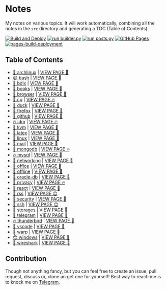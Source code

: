 # Notes

My notes on various topics. It will work automatically, combining all the notes in the `src` directory and generating a TOC (Table of Contents).

[![Build and Deploy](https://github.com/SharafatKarim/notes/actions/workflows/action.yml/badge.svg)](https://github.com/SharafatKarim/notes/actions/workflows/action.yml)
[![run builder.py](https://github.com/SharafatKarim/notes/actions/workflows/action.yml/badge.svg)](https://github.com/SharafatKarim/notes/actions/workflows/action.yml)
[![run posts.py](https://github.com/SharafatKarim/notes/actions/workflows/posts.yml/badge.svg)](https://github.com/SharafatKarim/notes/actions/workflows/posts.yml)
[![GitHub Pages](https://github.com/SharafatKarim/notes/actions/workflows/gh-pages.yml/badge.svg)](https://github.com/SharafatKarim/notes/actions/workflows/gh-pages.yml)
[![pages-build-deployment](https://github.com/SharafatKarim/notes/actions/workflows/pages/pages-build-deployment/badge.svg)](https://github.com/SharafatKarim/notes/actions/workflows/pages/pages-build-deployment)


## Table of Contents

- [🌟 archlinux](src/archlinux.md) | <a href='https://sharafat.is-a.dev/notes/archlinux' target='_blank'>VIEW PAGE 🚀</a>
- [😊 bash](src/bash.md) | <a href='https://sharafat.is-a.dev/notes/bash' target='_blank'>VIEW PAGE 🎉</a>
- [🌟 bdix](src/bdix.md) | <a href='https://sharafat.is-a.dev/notes/bdix' target='_blank'>VIEW PAGE 🚀</a>
- [🤖 books](src/books.md) | <a href='https://sharafat.is-a.dev/notes/books' target='_blank'>VIEW PAGE 👾</a>
- [🤖 browser](src/browser.md) | <a href='https://sharafat.is-a.dev/notes/browser' target='_blank'>VIEW PAGE 🍕</a>
- [🎉 cp](src/cp.md) | <a href='https://sharafat.is-a.dev/notes/cp' target='_blank'>VIEW PAGE 🔥</a>
- [🎉 duck](src/duck.md) | <a href='https://sharafat.is-a.dev/notes/duck' target='_blank'>VIEW PAGE 🤖</a>
- [🎉 firefox](src/firefox.md) | <a href='https://sharafat.is-a.dev/notes/firefox' target='_blank'>VIEW PAGE 🌟</a>
- [🍕 github](src/github.md) | <a href='https://sharafat.is-a.dev/notes/github' target='_blank'>VIEW PAGE 🎉</a>
- [🔥 idm](src/idm.md) | <a href='https://sharafat.is-a.dev/notes/idm' target='_blank'>VIEW PAGE 🔥</a>
- [🎸 kvm](src/kvm.md) | <a href='https://sharafat.is-a.dev/notes/kvm' target='_blank'>VIEW PAGE 🎉</a>
- [🎸 latex](src/latex.md) | <a href='https://sharafat.is-a.dev/notes/latex' target='_blank'>VIEW PAGE 🎉</a>
- [🍕 linux](src/linux.md) | <a href='https://sharafat.is-a.dev/notes/linux' target='_blank'>VIEW PAGE 🎉</a>
- [🎸 mail](src/mail.md) | <a href='https://sharafat.is-a.dev/notes/mail' target='_blank'>VIEW PAGE 🌟</a>
- [🍕 mongodb](src/mongodb.md) | <a href='https://sharafat.is-a.dev/notes/mongodb' target='_blank'>VIEW PAGE 🔥</a>
- [🔥 mysql](src/mysql.md) | <a href='https://sharafat.is-a.dev/notes/mysql' target='_blank'>VIEW PAGE 🌟</a>
- [🌟 networking](src/networking.md) | <a href='https://sharafat.is-a.dev/notes/networking' target='_blank'>VIEW PAGE 🌈</a>
- [🤖 office](src/office.md) | <a href='https://sharafat.is-a.dev/notes/office' target='_blank'>VIEW PAGE 🚀</a>
- [🤖 offline](src/offline.md) | <a href='https://sharafat.is-a.dev/notes/offline' target='_blank'>VIEW PAGE 🎸</a>
- [🎸 oracle-db](src/oracle-db.md) | <a href='https://sharafat.is-a.dev/notes/oracle-db' target='_blank'>VIEW PAGE 🌟</a>
- [🌈 privacy](src/privacy.md) | <a href='https://sharafat.is-a.dev/notes/privacy' target='_blank'>VIEW PAGE 🔥</a>
- [🌟 react](src/react.md) | <a href='https://sharafat.is-a.dev/notes/react' target='_blank'>VIEW PAGE 👾</a>
- [🌈 rss](src/rss.md) | <a href='https://sharafat.is-a.dev/notes/rss' target='_blank'>VIEW PAGE 😊</a>
- [🤖 security](src/security.md) | <a href='https://sharafat.is-a.dev/notes/security' target='_blank'>VIEW PAGE 🎉</a>
- [🚀 ssh](src/ssh.md) | <a href='https://sharafat.is-a.dev/notes/ssh' target='_blank'>VIEW PAGE 😊</a>
- [🎉 storages](src/storages.md) | <a href='https://sharafat.is-a.dev/notes/storages' target='_blank'>VIEW PAGE 🤖</a>
- [👾 telegram](src/telegram.md) | <a href='https://sharafat.is-a.dev/notes/telegram' target='_blank'>VIEW PAGE 🌈</a>
- [🔥 thunderbird](src/thunderbird.md) | <a href='https://sharafat.is-a.dev/notes/thunderbird' target='_blank'>VIEW PAGE 🌈</a>
- [🎸 vscode](src/vscode.md) | <a href='https://sharafat.is-a.dev/notes/vscode' target='_blank'>VIEW PAGE 🎉</a>
- [🌟 warp](src/warp.md) | <a href='https://sharafat.is-a.dev/notes/warp' target='_blank'>VIEW PAGE 🤖</a>
- [😊 windows](src/windows.md) | <a href='https://sharafat.is-a.dev/notes/windows' target='_blank'>VIEW PAGE 🤖</a>
- [🤖 wireshark](src/wireshark.md) | <a href='https://sharafat.is-a.dev/notes/wireshark' target='_blank'>VIEW PAGE 🌟</a>

## Contribution

Though not anything fancy, but you can feel free to create an issue, pull request, discuss or, clone an get one for yourself!
Best way to reach me is to knock me on [Telegram](https://t.me/SharafatKarim).

